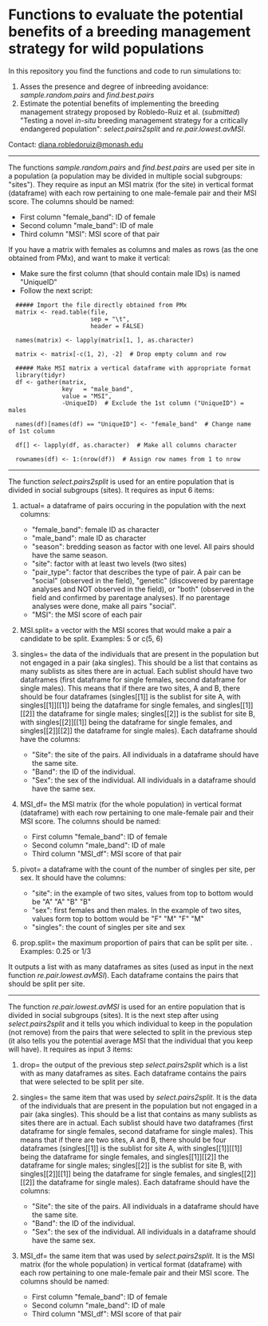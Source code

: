 # Functions to evaluate the potential benefits of a breeding management strategy for wild populations

In this repository you find the functions and code to run simulations to:
1. Asses the presence and degree of inbreeding avoidance: _sample.random.pairs_ and _find.best.pairs_
2. Estimate the potential benefits of implementing the breeding management strategy proposed by Robledo-Ruiz et al. (_submitted_) "Testing a novel _in-situ_ breeding management strategy for a critically endangered population": _select.pairs2split_ and _re.pair.lowest.avMSI_.

Contact: diana.robledoruiz@monash.edu

--------------------------------------------------------------
The functions _sample.random.pairs_ and _find.best.pairs_ are used per site in a population (a population may be divided in multiple social subgroups: "sites"). They require as input an MSI matrix (for the site) in vertical format (dataframe) with each row pertaining to one male-female pair and their MSI score. The columns should be named: 
  - First column "female_band": ID of female
  - Second column "male_band": ID of male
  - Third column "MSI": MSI score of that pair

If you have a matrix with females as columns and males as rows (as the one obtained from PMx), and want to make it vertical:
  - Make sure the first column (that should contain male IDs) is named "UniqueID"
  - Follow the next script:

```
  ##### Import the file directly obtained from PMx
  matrix <- read.table(file,
                       sep = "\t",
                       header = FALSE)
  
  names(matrix) <- lapply(matrix[1, ], as.character)
  
  matrix <- matrix[-c(1, 2), -2]  # Drop empty column and row
  
  ##### Make MSI matrix a vertical dataframe with appropriate format
  library(tidyr)
  df <- gather(matrix, 
               key   = "male_band", 
               value = "MSI", 
               -UniqueID)  # Exclude the 1st column ("UniqueID") = males
  
  names(df)[names(df) == "UniqueID"] <- "female_band"  # Change name of 1st column
  
  df[] <- lapply(df, as.character)  # Make all columns character
  
  rownames(df) <- 1:(nrow(df))  # Assign row names from 1 to nrow
```


---------------------------------------------------------------------------------------
The function _select.pairs2split_ is used for an entire population that is divided in social subgroups (sites). It requires as input 6 items:
  1. actual= a dataframe of pairs occuring in the population with the next columns:
      - "female_band": female ID as character
      - "male_band": male ID as character
      - "season": bredding season as factor with one level. All pairs should have the same season.
      - "site": factor with at least two levels (two sites)
      - "pair_type": factor that describes the type of pair. A pair can be "social" (observed in the field), "genetic" (discovered by parentage analyses and NOT observed in the field), or "both" (observed in the field and confirmed by parentage analyses). If no parentage analyses were done, make all pairs "social".
      - "MSI": the MSI score of each pair

  2. MSI.split= a vector with the MSI scores that would make a pair a candidate to be split. Examples: 5 or c(5, 6)
  
  3. singles= the data of the individuals that are present in the population but not engaged in a pair (aka singles). This should be a list that contains as many sublists as sites there are in actual. Each sublist should have two dataframes (first dataframe for single females, second dataframe for single males). This means that if there are two sites, A and B, there should be four dataframes (singles[[1]] is the sublist for site A, with singles[[1]][[1]] being the dataframe for single females, and singles[[1]][[2]] the dataframe for single males; singles[[2]] is the sublist for site B, with singles[[2]][[1]] being the dataframe for single females, and singles[[2]][[2]] the dataframe for single males). Each dataframe should have the columns:
      - "Site": the site of the pairs. All individuals in a dataframe should have the same site.
      - "Band": the ID of the individual.
      - "Sex": the sex of the individual. All individuals in a dataframe should have the same sex.

  4. MSI_df= the MSI matrix (for the whole population) in vertical format (dataframe) with each row pertaining to one male-female pair and their MSI score. The columns should be named: 
      - First column "female_band": ID of female
      - Second column "male_band": ID of male
      - Third column "MSI_df": MSI score of that pair

  5. pivot= a dataframe with the count of the number of singles per site, per sex. It should have the columns:
      - "site": in the example of two sites, values from top to bottom would be "A" "A" "B" "B"
      - "sex": first females and then males. In the example of two sites, values form top to bottom would be "F" "M" "F" "M"
      - "singles": the count of singles per site and sex

  6. prop.split= the maximum proportion of pairs that can be split per site. . Examples: 0.25 or 1/3

It outputs a list with as many dataframes as sites (used as input in the next function _re.pair.lowest.avMSI_). Each dataframe contains the pairs that should be split per site.



--------------------------------------------------
The function _re.pair.lowest.avMSI_ is used for an entire population that is divided in social subgroups (sites). It is the next step after using _select.pairs2split_ and it tells you which individual to keep in the population (not remove) from the pairs that were selected to split in the previous step (it also tells you the potential average MSI that the individual that you keep will have). It requires as input 3 items:
  1. drop= the output of the previous step _select.pairs2split_ which is a list with as many dataframes as sites. Each dataframe contains the pairs that were selected to be split per site.
 
  2. singles= the same item that was used by _select.pairs2split_. It is the data of the individuals that are present in the population but not engaged in a pair (aka singles). This should be a list that contains as many sublists as sites there are in actual. Each sublist should have two dataframes (first dataframe for single females, second dataframe for single males). This means that if there are two sites, A and B, there should be four dataframes (singles[[1]] is the sublist for site A, with singles[[1]][[1]] being the dataframe for single females, and singles[[1]][[2]] the dataframe for single males; singles[[2]] is the sublist for site B, with singles[[2]][[1]] being the dataframe for single females, and singles[[2]][[2]] the dataframe for single males). Each dataframe should have the columns:
      - "Site": the site of the pairs. All individuals in a dataframe should have the same site.
      - "Band": the ID of the individual.
      - "Sex": the sex of the individual. All individuals in a dataframe should have the same sex.

  3. MSI_df= the same item that was used by _select.pairs2split_. It is the MSI matrix (for the whole population) in vertical format (dataframe) with each row pertaining to one male-female pair and their MSI score. The columns should be named: 
      - First column "female_band": ID of female
      - Second column "male_band": ID of male
      - Third column "MSI_df": MSI score of that pair
